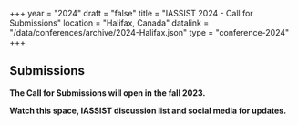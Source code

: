 +++
year = "2024"
draft = "false"
title = "IASSIST 2024 - Call for Submissions"
location = "Halifax, Canada"
datalink = "/data/conferences/archive/2024-Halifax.json"
type = "conference-2024"
+++

## Submissions

**The Call for Submissions will open in the fall 2023.**

**Watch this space, IASSIST discussion list and social media for updates.**

<!--
### Theme / slogan

All data topics from data professionals related to *data archiving, data management, data librarianship/stewardship, data literacy, and similar areas* are welcome and the following topics are encouraged: 

- Ableism
- Ageism
- Decolonization and postcolonialism
- Democratization and political participation
- Environmentalism and climate change
- Indigenous and racialized (BIPOC) peoples
- LGBTQ+ peoples
- Womenâ€™s health and rights

All submissions should include the proposed title and an abstract. The abstract should be no longer than 300 words and written for a general audience. NOTE: Abstracts longer than 300 words will be returned to be shortened before being considered. Also, if the reviewers can't understand what a proposal is about, it will be rejected.

MULTIPLE SUBMISSIONS: The conference organizers anticipate that some individuals may wish to submit multiple proposals. We expect to have many submissions, so we would kindly ask you to restrict submissions to one per person only.

<br />
<a class="btn btn-template-main" href="https://www.openconf.org/iassist2024/openconf.php">Submit your conference proposal <i class="fas fa-external-link-alt"></i></a>
<br /><br />


### Support for Attending the Conference

IASSIST Fellows Program supports data professionals from countries with emerging economies and underrepresented regions who are developing information infrastructures regarding the use and preservation of public and private data and implementing information policy decisions at their home institutions.

IASSIST Early Professional Fellows Program supports early career data professionals from under-resourced institutions and recognizes the value of new and innovative ideas from graduates and professionals new to data in the social sciences, who may not otherwise have the funding to travel.

Applications can be made on a separate form. Applications will close on 22 February 2023. Please address your questions about the Fellows Program to Fellows Committee Co-Chairs Florio Arguillas (foa2@cornell.edu) and Sarah Young (sarahy@andrew.cmu.edu).

<br />
<a class="btn btn-template-main" href="https://forms.gle/PRNz3p91Yao6sBjq5">Submit your Fellowship application <i class="fas fa-external-link-alt"></i></a>
<br /><br />

### Presentation Formats

The Program Committee welcomes proposals for the following formats:

**Individual Presentation**

Typically this format is a 15-minute talk. If your individual proposal is accepted, you will be grouped into an appropriate session with similar presentations.

**Panel**

You may propose an entire session (90 minutes) with a minimum of three speakers to â€œdeep dive â€œinto a specific resource or concept. The session proposal can take a variety of forms, e.g., a set of three to four presentations, a discussion panel, a tutorial (with less substance than a pre-conference workshop), a discussion with the audience, etc. If accepted, the person who proposed the session becomes the session organizer and is responsible for securing speakers and a chair. Please note: the names of all speakers and the moderator must be included in the proposal.

**Paper**

Presenters are required to submit an original research paper in advance of the conference and present and discuss its findings at the conference. We will select submissions based on proposals, and the authors of accepted proposals are required to submit their final and complete papers by March 2023. All papers will be eligible for publication consideration in an edition of IASSIST Quarterly. In addition, one paper will be selected as best paper with a prize of one free registration for a future IASSIST conference.

**Posters or Demonstration**

This format is most useful for one-on-one discussions about your research topic or tool demonstration. Proposals in this category should identify the message being conveyed in the poster or the demonstration.

**Workshops**

Successful workshop proposals will blend lecture and active learning techniques. The conference planning committee will provide the necessary classroom space and, depending on need and availability, computing supplies for workshops. Proposals should outline needed computer hardware and software, if any, or specify if participants should bring their own. Typically workshops are half-day with 2-hour and 3-hour options.

Workshops will be held on 30 May 2023. Questions about workshop submissions may be sent to the Workshop Coordinators (Amber Sherman, Deborah Wiltshire, Robert Buwule, and Simon Parker) at workshops@lists.iassistdata.org.

**Lightning Talks**

A lightning talk is a short, highly visual presentation. Presentations in this category are timed, and speakers are restricted to 5 minutes total. Presentations should have a maximum of 15 slides, but there is no restriction on how many minutes you stay on each slide or the exact format of the presentation **as long as you stay within the strict time limit. These are not your typical conference presentations.**

**Birds of a Feather**

There will be a Birds of a Feather session again. The call for it will be published 3 weeks before the conference.

NOTE: When submitting you will be required to select one of the proposal formats above, but it is possible that your submission may be accepted on the condition of adapting it to another format (e.g., an individual presentation proposal might be accepted if you are willing to adapt it to a poster or a Lightning Talk). If this is the case, you will be given the choice to accept this format change or to decline being in the conference program when notified of its acceptance.

<!--
### Topic Areas 

**Partnerships and collaborations** - What is the data culture like at your organization? What infrastructure - hardware, software, people or policies - are you leveraging, and is it enough? Who do you partner and collaborate with, both within and outside your own organization, and can we learn from these networking environments?

**Data management and archiving** - How can we build a community of data sharing that is equitable for all? How can we learn from each otherâ€™s approaches to demonstrating trust to lay a strong foundation? Have you designed any new and useful approaches and tools that can help in this space?

**Data access, governance and ethics** - As data practitioners we adhere to key principles of protecting human rights and high ethical standards. What principles, practices and tools have you worked on around data access, especially where there may be added risk in data publishing and use.

**Data documentation and reproducibility** - For a data community to persist, members need to share a common data language. What new approaches are you using to design documentation to facilitate our shared understanding? What strategies or tools have you designed that will help us respond best to the current reproducibility â€˜crisisâ€™?

**Data literacy** - A robust community includes not only experienced practitioners, but also newcomers. What innovative or successful approaches are you using around the topic of data literacy and how can we, as a community, better equip new practitioners with this important skill?
-->